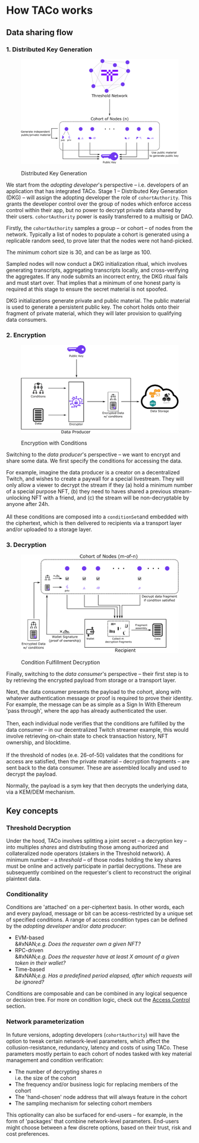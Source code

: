 # How TACo works

## Data sharing flow

### 1. Distributed Key Generation&#x20;

<figure><img src="../.gitbook/assets/taco_dkg (2).png" alt=""><figcaption><p>Distributed Key Generation</p></figcaption></figure>

We start from the _adopting developer_'s perspective – i.e. developers of an application that has integrated TACo. Stage 1 – Distributed Key Generation (DKG) – will assign the adopting developer the role of `cohortAuthority`. This grants the developer control over the group of nodes which enforce access control within their app, but no power to decrypt private data shared by their users.  `cohortAuthority` power is easily transferred to a multisig or DAO. &#x20;

Firstly, the `cohortAuthority` samples a group – or cohort – of nodes from the network. Typically a list of nodes to populate a cohort is generated using a replicable random seed, to prove later that the nodes were not hand-picked.&#x20;

The minimum cohort size is 30, and can be as large as 100.&#x20;

Sampled nodes will now conduct a DKG initialization ritual, which involves generating transcripts, aggregating transcripts locally, and cross-verifying the aggregates. If any node submits an incorrect entry, the DKG ritual fails and must start over. That implies that a minimum of one honest party is required at this stage to ensure the secret material is not spoofed.&#x20;

DKG initializations generate private and public material. The public material is used to generate a persistent public key. The cohort holds onto their fragment of private material, which they will later provision to qualifying data consumers.&#x20;

### **2. Encryption**&#x20;

<figure><img src="../.gitbook/assets/taco_encryption.png" alt=""><figcaption><p>Encryption with Conditions</p></figcaption></figure>

Switching to the _data producer_'s perspective – we want to encrypt and share some data. We first specify the conditions for accessing the data.

For example, imagine the data producer is a creator on a decentralized Twitch, and wishes to create a paywall for a special livestream. They will only allow a viewer to decrypt the stream if they (a) hold a minimum number of a special purpose NFT, (b) they need to haves shared a previous stream-unlocking NFT with a friend, and (c) the stream will be non-decryptable by anyone after 24h. \
\
All these conditions are composed into a `conditionSet`and embedded with the ciphertext, which is then delivered to recipients via a transport layer and/or uploaded to a storage layer.&#x20;

### 3. Decryption&#x20;

<figure><img src="../.gitbook/assets/cbd_decryption.png" alt=""><figcaption><p>Condition Fulfillment Decryption</p></figcaption></figure>

Finally, switching to the _data consumer_'s perspective – their first step is to by retrieving the encrypted payload from storage or a transport layer.

Next, the data consumer presents the payload to the cohort, along with whatever authentication message or proof is required to prove their identity. For example, the message can be as simple as a Sign In With Ethereum 'pass through', where the app has already authenticated the user.   \
\
Then, each individual node verifies that the conditions are fulfilled by the data consumer – in our decentralized Twitch streamer example, this would involve retrieving on-chain state to check transaction history, NFT ownership, and blocktime. \
\
If the threshold of nodes (e.e. 26-of-50) validates that the conditions for access are satisfied, then the private material – decryption fragments – are sent back to the data consumer. These are assembled  locally and used to decrypt the payload.&#x20;

Normally, the payload is a sym key that then decrypts the underlying data, via a KEM/DEM mechanism.  

## Key concepts

### **Threshold Decryption**

Under the hood, TACo involves splitting a joint secret – a decryption key – into multiples _shares_ and distributing those among authorized and collateralized node operators (stakers in the Threshold network). A minimum number – a _threshold_ – of those nodes holding the key shares must be online and actively participate in partial decryptions. These are subsequently combined on the requester's client to reconstruct the original plaintext data.

### **Conditionality**

Conditions are 'attached' on a per-ciphertext basis. In other words, each and every payload, message or bit can be access-restricted by a unique set of specified conditions. A range of access condition types can be defined by the _adopting developer_ and/or _data producer_:&#x20;

* EVM-based\
  &#xNAN;_&#x65;.g. Does the requester own a given NFT?_
* RPC-driven\
  &#xNAN;_&#x65;.g. Does the requester have at least X amount of a given token in their wallet?_
* Time-based\
  &#xNAN;_&#x65;.g. Has a predefined period elapsed, after which requests will be ignored?_

Conditions are composable and can be combined in any logical sequence or decision tree. For more on condition logic, check out the [Access Control](../conditions/) section.&#x20;

### **Network parameterization**

In future versions, adopting developers (`cohortAuthority`) will have the option to tweak certain network-level parameters, which affect the collusion-resistance, redundancy, latency and costs of using TACo. These parameters mostly pertain to each cohort of nodes tasked with key material management and condition verification:&#x20;

* The number of decrypting shares _n_\
  i.e. the size of the cohort&#x20;
* The frequency and/or business logic for replacing members of the cohort
* The 'hand-chosen' node address that will always feature in the cohort
* The sampling mechanism for selecting cohort members

This optionality can also be surfaced for end-users – for example, in the form of 'packages' that combine network-level parameters. End-users might choose between a few discrete options, based on their trust, risk and cost preferences.
